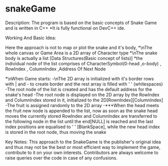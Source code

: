 # snakeGame

Description:
The program is based on the basic concepts of Snake Game and is written in C++
*It is fully functional on DevC++ ide.

Working And Basic Idea:

Here the approach is not to map or plot the snake and it's body,
*\nThe whole canvas or Game Area is a 2D array of Character type
*\nThe snake body is actually a list [Data Structures(Basic concept of lists)]
   *the individual node of the list comprises of CharacterSymbol(0-head ,o-body) , RowIndex , ColumnIndex ,Address Of Next Node 
 
 *\nWhen Game starts:
    -\nThe 2D array is initialized with it's border rows with | and - to create border and the rest array is filled with ' ' (whitespaces)
    -The root node of the list is created and has the default address for the snake's head
    -The root node is displayed on the 2D array by the RowIndex and ColumnIndex stored in it, initialized to the 2D[RownIndex][ColumnIndex]
    -The fruit is assigned randomly to the 2D array
    -***When the head meets the fruit new node is appended to the list, now as soon as the snake head moves the currently 
        stored RowIndex and ColumnIndex are transferred to the following node in the list until the end[NULL] is reached 
        and the last index positions are equalised to ' ' [BlankSpace], while the new head index is stored in the root node,
        thus moving the snake
    
Key Notes:
This approach to the SnakeGame is the publisher's original idea and thus may not be the best or most efficient way to implement the game, contribute to it on your own interests.
Contributors are always welcome to raise queries over the code in case of any confusions.
